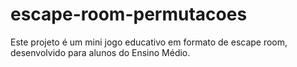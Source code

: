 # escape-room-permutacoes
Este projeto é um mini jogo educativo em formato de escape room, desenvolvido para alunos do Ensino Médio. 
